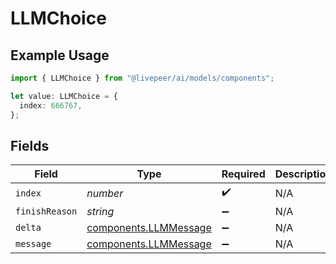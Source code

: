 # LLMChoice

## Example Usage

```typescript
import { LLMChoice } from "@livepeer/ai/models/components";

let value: LLMChoice = {
  index: 666767,
};
```

## Fields

| Field                                                          | Type                                                           | Required                                                       | Description                                                    |
| -------------------------------------------------------------- | -------------------------------------------------------------- | -------------------------------------------------------------- | -------------------------------------------------------------- |
| `index`                                                        | *number*                                                       | :heavy_check_mark:                                             | N/A                                                            |
| `finishReason`                                                 | *string*                                                       | :heavy_minus_sign:                                             | N/A                                                            |
| `delta`                                                        | [components.LLMMessage](../../models/components/llmmessage.md) | :heavy_minus_sign:                                             | N/A                                                            |
| `message`                                                      | [components.LLMMessage](../../models/components/llmmessage.md) | :heavy_minus_sign:                                             | N/A                                                            |